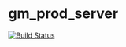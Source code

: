 # gm_prod_server

[![Build Status](https://travis-ci.org/Generosity-Market/gm_prod_server.svg?branch=master)](https://travis-ci.org/Generosity-Market/gm_prod_server)